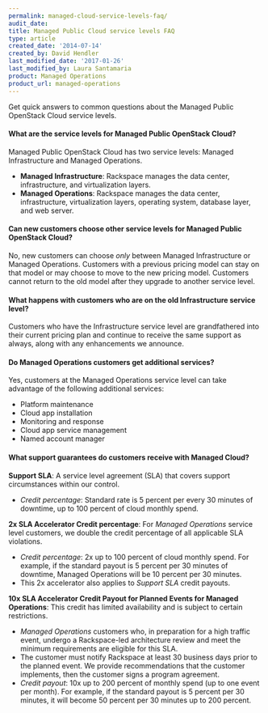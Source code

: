 ```yaml
---
permalink: managed-cloud-service-levels-faq/
audit_date:
title: Managed Public Cloud service levels FAQ
type: article
created_date: '2014-07-14'
created_by: David Hendler
last_modified_date: '2017-01-26'
last_modified_by: Laura Santamaria
product: Managed Operations
product_url: managed-operations
---
```


Get quick answers to common questions about the Managed Public OpenStack Cloud service levels.

#### What are the service levels for Managed Public OpenStack Cloud?

Managed Public OpenStack Cloud has two service levels: Managed Infrastructure and Managed Operations.

-   **Managed Infrastructure**: Rackspace manages the data center, infrastructure, and virtualization layers.
-   **Managed Operations**: Rackspace manages the data center, infrastructure, virtualization layers, operating system, database layer, and web server.

#### Can new customers choose other service levels for Managed Public OpenStack Cloud?

No, new customers can choose *only* between Managed Infrastructure or Managed Operations. Customers with a previous pricing model can stay on that model or may choose to move to the new pricing model. Customers cannot return to the old model after they upgrade to another service level.

#### What happens with customers who are on the old Infrastructure service level?

Customers who have the Infrastructure service level are grandfathered into their current pricing plan and continue to receive the same support as always, along with any enhancements we announce.

#### Do Managed Operations customers get additional services?

Yes, customers at the Managed Operations service level can take advantage of the following additional services:

-   Platform maintenance
-   Cloud app installation
-   Monitoring and response
-   Cloud app service management
-   Named account manager

#### What support guarantees do customers receive with Managed Cloud?

**Support SLA**: A service level agreement (SLA) that covers support circumstances within our control.

-   *Credit percentage*: Standard rate is 5 percent per every 30 minutes of downtime, up to 100 percent of cloud monthly spend.

**2x SLA Accelerator Credit percentage**: For *Managed Operations* service level customers, we double the credit percentage of all applicable SLA violations.

-   *Credit percentage*: 2x up to 100 percent of cloud monthly spend. For example, if the standard payout is 5 percent per 30 minutes of downtime, Managed Operations will be 10 percent per 30 minutes.
-   This 2x accelerator also applies to *Support SLA* credit payouts.

**10x SLA Accelerator Credit Payout for Planned Events for Managed Operations**: This credit has limited availability and is subject to certain restrictions.

-   *Managed Operations* customers who, in preparation for a high traffic event, undergo a Rackspace-led architecture review and meet the minimum requirements are eligible for this SLA.
-   The customer must notify Rackspace at least 30 business days prior to the planned event. We provide recommendations that the customer implements, then the customer signs a program agreement.
-   *Credit payout*: 10x up to 200 percent of monthly spend (up to one event per month). For example, if the standard payout is 5 percent per 30 minutes, it will become 50 percent per 30 minutes up to 200 percent.
